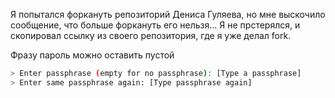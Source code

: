 Я попытался форкануть репозиторий Дениса Гуляева, но мне выскочило сообщение, что больше форкануть его нельзя... Я не прстерялся, и скопировал ссылку из своего репозитория, где я уже делал fork. 

Фразу пароль можно оставить пустой
```sh
> Enter passphrase (empty for no passphrase): [Type a passphrase]
> Enter same passphrase again: [Type passphrase again]
```